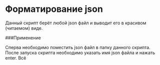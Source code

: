 # Форматирование json

Данный скрипт берёт любой json файл и выводит его в красивом (читаемом) виде.

###Применение

Сперва необходимо поместить json файл в папку данного скрипта. После запуска скрипта необходимо указать имя json файла и нажать enter. Всё
